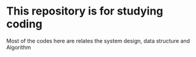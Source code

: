 # This repository is for studying coding

Most of the codes here are relates the system design, data structure and Algorithm
